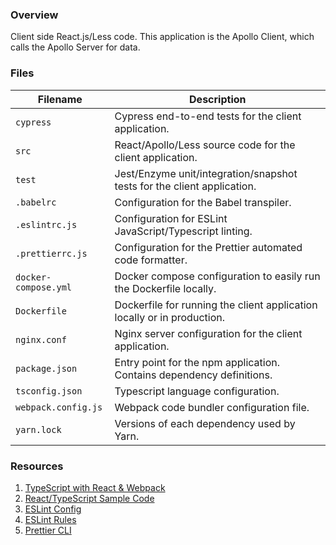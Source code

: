 ### Overview

Client side React.js/Less code.  This application is the Apollo Client, which calls the 
Apollo Server for data.

### Files

| Filename                 | Description                                                                |
|--------------------------|----------------------------------------------------------------------------|
| `cypress`                | Cypress end-to-end tests for the client application.                       |
| `src`                    | React/Apollo/Less source code for the client application.                  |
| `test`                   | Jest/Enzyme unit/integration/snapshot tests for the client application.    |
| `.babelrc`               | Configuration for the Babel transpiler.                                    |
| `.eslintrc.js`           | Configuration for ESLint JavaScript/Typescript linting.                    |
| `.prettierrc.js`         | Configuration for the Prettier automated code formatter.                   |
| `docker-compose.yml`     | Docker compose configuration to easily run the Dockerfile locally.         |
| `Dockerfile`             | Dockerfile for running the client application locally or in production.    |
| `nginx.conf`             | Nginx server configuration for the client application.                     |
| `package.json`           | Entry point for the npm application.  Contains dependency definitions.     |
| `tsconfig.json`          | Typescript language configuration.                                         |
| `webpack.config.js`      | Webpack code bundler configuration file.                                   |
| `yarn.lock`              | Versions of each dependency used by Yarn.                                  |

### Resources

1. [TypeScript with React & Webpack](https://www.typescriptlang.org/docs/handbook/react-&-webpack.html)
2. [React/TypeScript Sample Code](https://github.com/Lemoncode/react-typescript-samples/tree/master/hooks)
3. [ESLint Config](https://eslint.org/docs/user-guide/configuring)
4. [ESLint Rules](https://eslint.org/docs/rules/)
5. [Prettier CLI](https://prettier.io/docs/en/cli.html)
